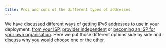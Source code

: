```yaml
---
title: Pros and cons of the different types of addresses
---
```

We have discussed different ways of getting IPv6 addresses to use in your
deployment: [from your ISP](use_PA), [provider independent](use_PI) or
[becoming an ISP for your own organisation](use_LIR). Here we put those
different options side by side and discuss why you would choose one or the
other.
